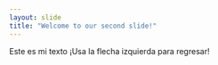 ```yaml
---
layout: slide
title: "Welcome to our second slide!"
---
```

Este es mi texto
¡Usa la flecha izquierda para regresar!
